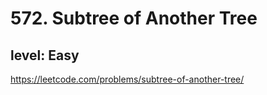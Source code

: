 # 572. Subtree of Another Tree
## level: Easy

https://leetcode.com/problems/subtree-of-another-tree/
